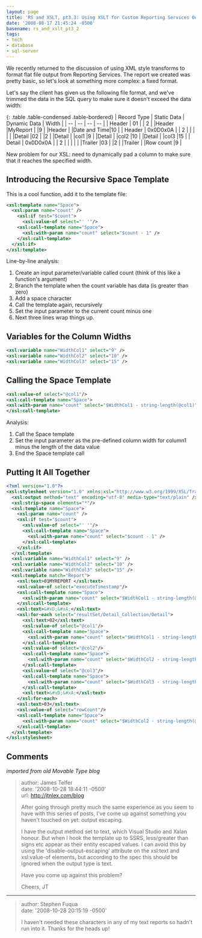 ```yaml
---
layout: page
title: 'RS and XSLT, pt3.3: Using XSLT for Custom Reporting Services Output'
date: '2008-08-17 21:45:24 -0500'
basename: rs_and_xslt_pt3_2
tags:
- tech
- database
- sql-server
---
```


We recently returned to the discussion of using XML style transforms to format
flat file output from Reporting Services. The report we created was pretty
basic, so let's look at something more complex: a fixed format.

Let's say the client has given us the following file format, and we've trimmed
the data in the SQL query to make sure it doesn't exceed the data width:

<!-- truncate -->

{: .table .table-condensed .table-bordered}
| Record Type | Static Data | Dynamic Data | Width |
| -- | -- | -- | -- |
| Header | 01 |  | 2 |
|Header |MyReport | |9 |
|Header |  |Date and Time|10 |
| Header | 0x0D0x0A | | 2 |
| | | |
|Detail |02 | |2 |
|Detail |  |col1 |9 |
|Detail | |col2 |10 |
|Detail |  |col3 |15 |
| Detail | 0x0D0x0A |  | 2 |
| | | |
|Trailer |03 |  |2   |
|Trailer |  |Row count   |9   |

New problem for our XSL: need to dynamically pad a column to make sure that
it reaches the specified width.

## Introducing the Recursive Space Template

This is a cool function, add it to the template file:

```xml
<xsl:template name="Space">
  <xsl:param name="count" />
    <xsl:if test="$count">
      <xsl:value-of select="' '"/>
    <xsl:call-template name="Space">
      <xsl:with-param name="count" select="$count - 1" />
    </xsl:call-template>
  </xsl:if>
</xsl:template>
```

Line-by-line analysis:

1. Create an input parameter/variable <span class="command">called </span> count (think of this like a function's argument)
1. Branch the template when the <span class="command">count </span>variable has data (is greater than zero)
1. Add a space character
1. Call the template again, recursively
1. Set the input parameter to the current count minus one
1. Next three lines wrap things up.

## Variables for the Column Widths

```xml
<xsl:variable name="WidthCol1" select="9" />
<xsl:variable name="WidthCol2" select="10" />
<xsl:variable name="WidthCol3" select="15" />
```

## Calling the Space Template

```xml
<xsl:value-of select="@col1"/>
<xsl:call-template name="Space">
<xsl:with-param name="count" select="$WidthCol1 - string-length(@col1)" />
</xsl:call-template>
```

Analysis:

1. Call the Space template
1. Set the input parameter as the pre-defined column width for column1 minus the length of the data value
1. End the Space template call

## Putting It All Together

```xml
<?xml version="1.0"?>
<xsl:stylesheet version="1.0" xmlns:xsl="http://www.w3.org/1999/XSL/Transform" xmlns:rpt="RsXsltDemo">
  <xsl:output method="text" encoding="utf-8" media-type="text/plain" />
  <xsl:strip-space elements="*"/>
  <xsl:template name="Space">
    <xsl:param name="count" />
    <xsl:if test="$count">
      <xsl:value-of select="' '"/>
      <xsl:call-template name="Space">
        <xsl:with-param name="count" select="$count - 1" />
      </xsl:call-template>
    </xsl:if>
  </xsl:template>
  <xsl:variable name="WidthCol1" select="9" />
  <xsl:variable name="WidthCol2" select="10" />
  <xsl:variable name="WidthCol3" select="15" />
  <xsl:template match="Report">
    <xsl:text>01MYREPORT </xsl:text>
    <xsl:value-of select="executeTimestamp"/>
    <xsl:call-template name="Space">
      <xsl:with-param name="count" select="$WidthCol1 - string-length(@executeTimestamp)" />
    </xsl:call-template>
    <xsl:text>&#xD;&#xA;</xsl:text>
    <xsl:for-each select="resultSet/Detail_Collection/Detail">
      <xsl:text>02</xsl:text>
      <xsl:value-of select="@col1"/>
      <xsl:call-template name="Space">
        <xsl:with-param name="count" select="$WidthCol1 - string-length(@col1)" />
      </xsl:call-template>
      <xsl:value-of select="@col2"/>
      <xsl:call-template name="Space">
        <xsl:with-param name="count" select="$WidthCol2 - string-length(@col2)" />
      </xsl:call-template>
      <xsl:value-of select="@col3"/>
      <xsl:call-template name="Space">
        <xsl:with-param name="count" select="$WidthCol3 - string-length(@col3)" />
      </xsl:call-template>
      <xsl:text>&#xD;&#xA;</xsl:text>
    </xsl:for-each>
    <xsl:text>03</xsl:text>
    <xsl:value-of select="rowCount"/>
    <xsl:call-template name="Space">
      <xsl:with-param name="count" select="$WidthCol2 - string-length(@rowCount)" />
    </xsl:call-template>
  </xsl:template>
</xsl:stylesheet>
```

## Comments

_imported from old Movable Type blog_

> author: James Telfer<br>
> date: '2008-10-28 18:44:11 -0500'<br>
> url: http://jtnlex.com/blog
>
> After going through pretty much the same experience as you seem to have with
> this series of posts, I've come up against something you haven't touched on
> yet: output escaping.
>
> I have the output method set to text, which Visual Studio and Xalan honour.
> But when I hook the template up to SSRS, less/greater than signs etc appear as
> their entity escaped values. I can avoid this by using the
> 'disable-output-escaping' attribute on the xsl:text and xsl:value-of elements,
> but according to the spec this should be ignored when the output type is text.
>
> Have you come up against this problem?
>
> Cheers,
> JT

---

> author: Stephen Fuqua<br>
> date: '2008-10-28 20:15:19 -0500'
>
> I haven't needed these characters in any of my text reports so hadn't run into
> it. Thanks for the heads up!
